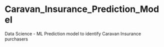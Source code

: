 # Caravan_Insurance_Prediction_Model
Data Science - ML Prediction model to identify Caravan Insurance purchasers
